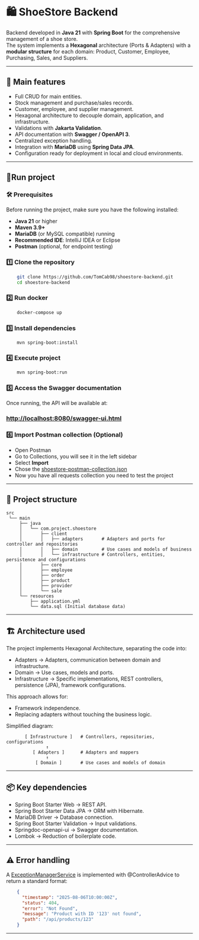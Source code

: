 # 🛍️ ShoeStore Backend

Backend developed in **Java 21** with **Spring Boot** for the comprehensive management of a shoe store.  
The system implements a **Hexagonal** architecture (Ports & Adapters) with a **modular structure** for each domain: Product, Customer, Employee, Purchasing, Sales, and Suppliers.

---

## 📌 Main features

- Full CRUD for main entities.
- Stock management and purchase/sales records.
- Customer, employee, and supplier management.
- Hexagonal architecture to decouple domain, application, and infrastructure.
- Validations with **Jakarta Validation**.
- API documentation with **Swagger / OpenAPI 3**.
- Centralized exception handling.
- Integration with **MariaDB** using **Spring Data JPA**.
- Configuration ready for deployment in local and cloud environments.

---

## 🚀Run project

### 🛠️ Prerequisites

Before running the project, make sure you have the following installed:

- **Java 21** or higher
- **Maven 3.9+**
- **MariaDB** (or MySQL compatible) running
- **Recommended IDE**: IntelliJ IDEA or Eclipse
- **Postman** (optional, for endpoint testing)

### 1️⃣ Clone the repository

```bash
    git clone https://github.com/TomCab98/shoestore-backend.git
    cd shoestore-backend
```

### 2️⃣ Run docker

```bash
    docker-compose up
```

### 3️⃣ Install dependencies

```
    mvn spring-boot:install
```

### 4️⃣ Execute project

```bash
    mvn spring-boot:run
```

### 5️⃣ Access the Swagger documentation
Once running, the API will be available at:

### [http://localhost:8080/swagger-ui.html](http://localhost:8080/swagger-ui.html)

### 6️⃣ Import Postman collection (Optional)

- Open Postman
- Go to Collections, you will see it in the left sidebar
- Select **Import**
- Chose the [shoestore-postman-collection.json](shoestore-postman-collection.json)
- Now you have all requests collection you need to test the project

--- 

## 📂 Project structure

```
src
 └── main
     ├── java
     │   └── com.project.shoestore
     │       ├── client
     │       │   ├── adapters       # Adapters and ports for controller and repositories
     │       │   ├── domain         # Use cases and models of business
     │       │   └── infrastructure # Controllers, entities, persistence and configurations
     │       ├── core
     │       ├── employee
     │       ├── order
     │       ├── product
     │       ├── provider
     │       └── sale
     └── resources
         ├── application.yml
         └── data.sql (Initial database data)
```

---

## 🏗️ Architecture used

The project implements Hexagonal Architecture, separating the code into:

- Adapters → Adapters, communication between domain and infrastructure.
- Domain → Use cases, models and ports.
- Infrastructure → Specific implementations, REST controllers, persistence (JPA), framework configurations.

This approach allows for:

- Framework independence.
- Replacing adapters without touching the business logic.

Simplified diagram:

```
       [ Infrastructure ]   # Controllers, repositories, configurations
               ↑
          [ Adapters ]      # Adapters and mappers
               ↑
           [ Domain ]       # Use cases and models of domain
```

---

## 📦 Key dependencies
- Spring Boot Starter Web → REST API.
- Spring Boot Starter Data JPA → ORM with Hibernate.
- MariaDB Driver → Database connection.
- Spring Boot Starter Validation → Input validations.
- Springdoc-openapi-ui → Swagger documentation.
- Lombok → Reduction of boilerplate code.

---

## ⚠️ Error handling

A [ExceptionManagerService](src/main/java/com/project/shoestore/core/infrastructure/configurations/exceptions/ExceptionManagerService.java) is implemented with @ControllerAdvice to return a standard format:

```json
    {
      "timestamp": "2025-08-06T10:00:00Z",
      "status": 404,
      "error": "Not Found",
      "message": "Product with ID '123' not found",
      "path": "/api/products/123"
    }
```

---

